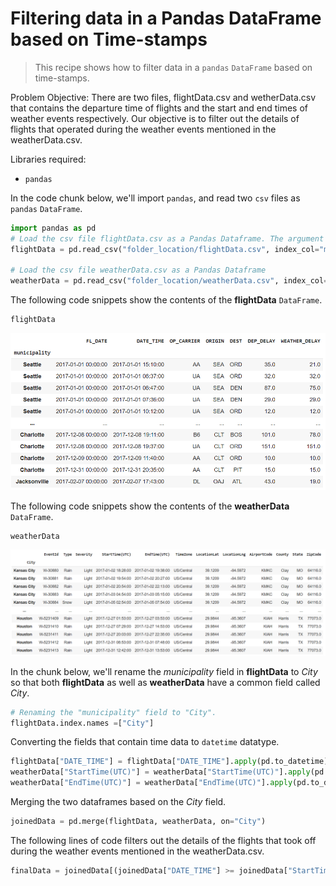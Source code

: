 # Filtering data in a Pandas DataFrame based on Time-stamps

> This recipe shows how to filter data in a `pandas` `DataFrame` based on time-stamps.

Problem Objective: There are two files, flightData.csv and wetherData.csv that contains the departure time of flights and the start and end times of weather events respectively. Our objective is to filter out the details of flights that operated during the weather events mentioned in the weatherData.csv.

Libraries required:

- `pandas`

In the code chunk below, we'll import `pandas`, and read two `csv` files as  `pandas` `DataFrame`.

```python
import pandas as pd
# Load the csv file flightData.csv as a Pandas Dataframe. The argument index_col="municipality" is used to make the column "municipality" as the row labels of the DataFrame
flightData = pd.read_csv("folder_location/flightData.csv", index_col="municipality")

# Load the csv file weatherData.csv as a Pandas Dataframe
weatherData = pd.read_csv("folder_location/weatherData.csv", index_col="City")
```

The following code snippets show the contents of the **flightData** `DataFrame`.

```python
flightData
```



![](images/flight_data_snapshot.PNG)



The following code snippets show the contents of the **weatherData** `DataFrame`.

```python
weatherData
```

![](images/weather_data_snapshot.PNG)



In the chunk below, we'll rename the *municipality* field in **flightData** to *City* so that both **flightData** as well as **weatherData** have a common field called *City*. 

```python 
# Renaming the "municipality" field to "City".
flightData.index.names =["City"] 
```

Converting the fields that contain time data to `datetime` datatype.

```python 
flightData["DATE_TIME"] = flightData["DATE_TIME"].apply(pd.to_datetime)
weatherData["StartTime(UTC)"] = weatherData["StartTime(UTC)"].apply(pd.to_datetime)
weatherData["EndTime(UTC)"] = weatherData["EndTime(UTC)"].apply(pd.to_datetime)
```

Merging the two dataframes based on the *City* field.

```python 
joinedData = pd.merge(flightData, weatherData, on="City")
```

The following lines of code filters out the details of the flights that took off during the weather events mentioned in the weatherData.csv.

```python 
finalData = joinedData[(joinedData["DATE_TIME"] >= joinedData["StartTime(UTC)"]) & (joinedData["DATE_TIME"] <= joinedData["EndTime(UTC)"])]
```


